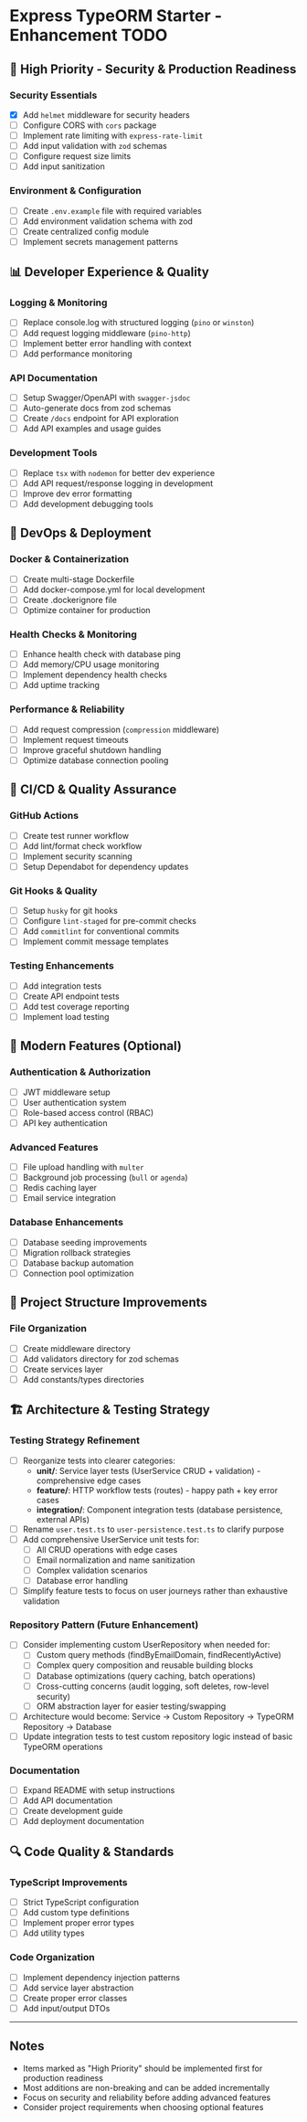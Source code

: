 # Express TypeORM Starter - Enhancement TODO

## 🚨 High Priority - Security & Production Readiness

### Security Essentials
- [x] Add `helmet` middleware for security headers
- [ ] Configure CORS with `cors` package
- [ ] Implement rate limiting with `express-rate-limit`
- [ ] Add input validation with `zod` schemas
- [ ] Configure request size limits
- [ ] Add input sanitization

### Environment & Configuration
- [ ] Create `.env.example` file with required variables
- [ ] Add environment validation schema with zod
- [ ] Create centralized config module
- [ ] Implement secrets management patterns

## 📊 Developer Experience & Quality

### Logging & Monitoring
- [ ] Replace console.log with structured logging (`pino` or `winston`)
- [ ] Add request logging middleware (`pino-http`)
- [ ] Implement better error handling with context
- [ ] Add performance monitoring

### API Documentation
- [ ] Setup Swagger/OpenAPI with `swagger-jsdoc`
- [ ] Auto-generate docs from zod schemas
- [ ] Create `/docs` endpoint for API exploration
- [ ] Add API examples and usage guides

### Development Tools
- [ ] Replace `tsx` with `nodemon` for better dev experience
- [ ] Add API request/response logging in development
- [ ] Improve dev error formatting
- [ ] Add development debugging tools

## 🐳 DevOps & Deployment

### Docker & Containerization
- [ ] Create multi-stage Dockerfile
- [ ] Add docker-compose.yml for local development
- [ ] Create .dockerignore file
- [ ] Optimize container for production

### Health Checks & Monitoring
- [ ] Enhance health check with database ping
- [ ] Add memory/CPU usage monitoring
- [ ] Implement dependency health checks
- [ ] Add uptime tracking

### Performance & Reliability
- [ ] Add request compression (`compression` middleware)
- [ ] Implement request timeouts
- [ ] Improve graceful shutdown handling
- [ ] Optimize database connection pooling

## 🔧 CI/CD & Quality Assurance

### GitHub Actions
- [ ] Create test runner workflow
- [ ] Add lint/format check workflow
- [ ] Implement security scanning
- [ ] Setup Dependabot for dependency updates

### Git Hooks & Quality
- [ ] Setup `husky` for git hooks
- [ ] Configure `lint-staged` for pre-commit checks
- [ ] Add `commitlint` for conventional commits
- [ ] Implement commit message templates

### Testing Enhancements
- [ ] Add integration tests
- [ ] Create API endpoint tests
- [ ] Add test coverage reporting
- [ ] Implement load testing

## 🚀 Modern Features (Optional)

### Authentication & Authorization
- [ ] JWT middleware setup
- [ ] User authentication system
- [ ] Role-based access control (RBAC)
- [ ] API key authentication

### Advanced Features
- [ ] File upload handling with `multer`
- [ ] Background job processing (`bull` or `agenda`)
- [ ] Redis caching layer
- [ ] Email service integration

### Database Enhancements
- [ ] Database seeding improvements
- [ ] Migration rollback strategies
- [ ] Database backup automation
- [ ] Connection pool optimization

## 📁 Project Structure Improvements

### File Organization
- [ ] Create middleware directory
- [ ] Add validators directory for zod schemas
- [ ] Create services layer
- [ ] Add constants/types directories

## 🏗️ Architecture & Testing Strategy

### Testing Strategy Refinement
- [ ] Reorganize tests into clearer categories:
  - **unit/**: Service layer tests (UserService CRUD + validation) - comprehensive edge cases
  - **feature/**: HTTP workflow tests (routes) - happy path + key error cases  
  - **integration/**: Component integration tests (database persistence, external APIs)
- [ ] Rename `user.test.ts` to `user-persistence.test.ts` to clarify purpose
- [ ] Add comprehensive UserService unit tests for:
  - [ ] All CRUD operations with edge cases
  - [ ] Email normalization and name sanitization
  - [ ] Complex validation scenarios
  - [ ] Database error handling
- [ ] Simplify feature tests to focus on user journeys rather than exhaustive validation

### Repository Pattern (Future Enhancement)  
- [ ] Consider implementing custom UserRepository when needed for:
  - [ ] Custom query methods (findByEmailDomain, findRecentlyActive)
  - [ ] Complex query composition and reusable building blocks
  - [ ] Database optimizations (query caching, batch operations) 
  - [ ] Cross-cutting concerns (audit logging, soft deletes, row-level security)
  - [ ] ORM abstraction layer for easier testing/swapping
- [ ] Architecture would become: Service → Custom Repository → TypeORM Repository → Database
- [ ] Update integration tests to test custom repository logic instead of basic TypeORM operations

### Documentation
- [ ] Expand README with setup instructions
- [ ] Add API documentation
- [ ] Create development guide
- [ ] Add deployment documentation

## 🔍 Code Quality & Standards

### TypeScript Improvements
- [ ] Strict TypeScript configuration
- [ ] Add custom type definitions
- [ ] Implement proper error types
- [ ] Add utility types

### Code Organization
- [ ] Implement dependency injection patterns
- [ ] Add service layer abstraction
- [ ] Create proper error classes
- [ ] Add input/output DTOs

---

## Notes

- Items marked as "High Priority" should be implemented first for production readiness
- Most additions are non-breaking and can be added incrementally
- Focus on security and reliability before adding advanced features
- Consider project requirements when choosing optional features